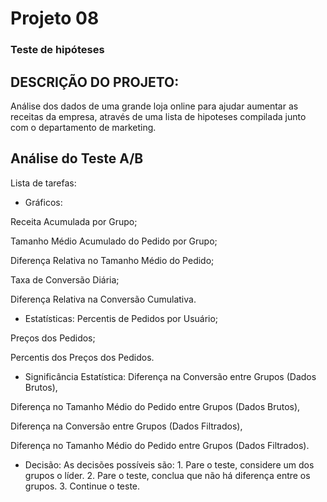 # Projeto 08

### Teste de hipóteses

## DESCRIÇÃO DO PROJETO:
Análise dos dados de uma grande loja online para ajudar aumentar as receitas da empresa, através de uma lista de hipoteses compilada junto com o departamento de marketing.

## Análise do Teste A/B

Lista de tarefas:

+ Gráficos:

Receita Acumulada por Grupo;

Tamanho Médio Acumulado do Pedido por Grupo;

Diferença Relativa no Tamanho Médio do Pedido;

Taxa de Conversão Diária;

Diferença Relativa na Conversão Cumulativa.

+ Estatísticas:
Percentis de Pedidos por Usuário;

Preços dos Pedidos;

Percentis dos Preços dos Pedidos.

+ Significância Estatística:
Diferença na Conversão entre Grupos (Dados Brutos),

Diferença no Tamanho Médio do Pedido entre Grupos (Dados Brutos),

Diferença na Conversão entre Grupos (Dados Filtrados),

Diferença no Tamanho Médio do Pedido entre Grupos (Dados Filtrados).

+ Decisão:
As decisões possíveis são: 1. Pare o teste, considere um dos grupos o líder. 2. Pare o teste, conclua que não há diferença entre os grupos. 3. Continue o teste.
